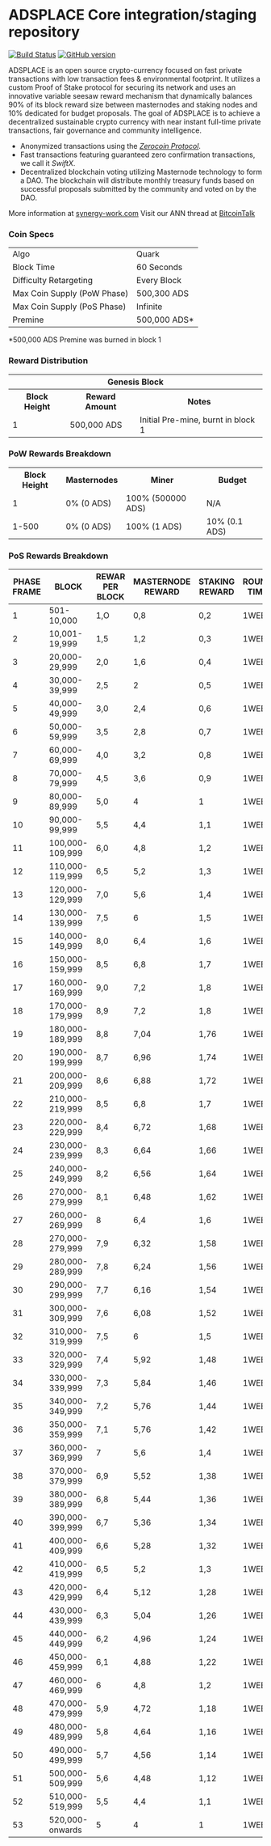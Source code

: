 ADSPLACE Core integration/staging repository
=====================================

[![Build Status](https://travis-ci.org/ADSPLACE-Project/ADSPLACE.svg?branch=master)](https://travis-ci.org/ADSPLACE-Project/ADSPLACE) [![GitHub version](https://badge.fury.io/gh/ADSPLACE-Project%2FADSPLACE.svg)](https://badge.fury.io/gh/ADSPLACE-Project%2FADSPLACE)

ADSPLACE is an open source crypto-currency focused on fast private transactions with low transaction fees & environmental footprint.  It utilizes a custom Proof of Stake protocol for securing its network and uses an innovative variable seesaw reward mechanism that dynamically balances 90% of its block reward size between masternodes and staking nodes and 10% dedicated for budget proposals. The goal of ADSPLACE is to achieve a decentralized sustainable crypto currency with near instant full-time private transactions, fair governance and community intelligence.
- Anonymized transactions using the [_Zerocoin Protocol_](https://adsplace.com/zADS).
- Fast transactions featuring guaranteed zero confirmation transactions, we call it _SwiftX_.
- Decentralized blockchain voting utilizing Masternode technology to form a DAO. The blockchain will distribute monthly treasury funds based on successful proposals submitted by the community and voted on by the DAO.

More information at [synergy-work.com](https://adsplace.com) Visit our ANN thread at [BitcoinTalk](http://www.bitcointalk.org/index.php?topic=1262920)

### Coin Specs
<table>
<tr><td>Algo</td><td>Quark</td></tr>
<tr><td>Block Time</td><td>60 Seconds</td></tr>
<tr><td>Difficulty Retargeting</td><td>Every Block</td></tr>
<tr><td>Max Coin Supply (PoW Phase)</td><td>500,300 ADS</td></tr>
<tr><td>Max Coin Supply (PoS Phase)</td><td>Infinite</td></tr>
<tr><td>Premine</td><td>500,000 ADS*</td></tr>
</table>

*500,000 ADS Premine was burned in block 1

### Reward Distribution

<table>
<th colspan=4>Genesis Block</th>
<tr><th>Block Height</th><th>Reward Amount</th><th>Notes</th></tr>
<tr><td>1</td><td>500,000 ADS</td><td>Initial Pre-mine, burnt in block 1</a></td></tr>
</table>

### PoW Rewards Breakdown

<table>
<th>Block Height</th><th>Masternodes</th><th>Miner</th><th>Budget</th>
<tr><td>1</td><td>0% (0 ADS)</td><td>100% (500000 ADS)</td><td>N/A</td></tr>
<tr><td>1-500</td><td>0% (0 ADS)</td><td>100% (1 ADS)</td><td>10% (0.1 ADS)</td></tr>
</table>

### PoS Rewards Breakdown

<table>
<thead>
                    <tr>
                        <th scope="col">PHASE FRAME</th>
                        <th scope="col">BLOCK</th>
                        <th scope="col">REWAR PER BLOCK</th>
                        <th scope="col">MASTERNODE REWARD</th>
                        <th scope="col">STAKlNG REWARD</th>
                        <th scope="col">ROUND TIME</th>
                    </tr>
                </thead>
				<tbody>
<tr>
                        <td>1</td>
                        <td>501-10,000</td>
                        <td>1,O</td>
                        <td>0,8</td>
                        <td>0,2</td>
                        <td>1WEEK</td>
                    </tr>
                    <tr>
                        <td>2</td>
                        <td>10,001-19,999</td>
                        <td>1,5</td>
                        <td>1,2</td>
                        <td>0,3</td>
                        <td>1WEEK</td>
                    </tr>
                    <tr>
                        <td>3</td>
                        <td>20,000-29,999</td>
                        <td>2,0</td>
                        <td>1,6</td>
                        <td>0,4</td>
                        <td>1WEEK</td>
                    </tr>
                    <tr>
                        <td>4</td>
                        <td>30,000-39,999</td>
                        <td>2,5</td>
                        <td>2</td>
                        <td>0,5</td>
                        <td>1WEEK</td>
                    </tr>
                    <tr>
                        <td>5</td>
                        <td>40,000-49,999</td>
                        <td>3,0</td>
                        <td>2,4</td>
                        <td>0,6</td>
                        <td>1WEEK</td>
                    </tr>
                    <tr>
                        <td>6</td>
                        <td>50,000-59,999</td>
                        <td>3,5</td>
                        <td>2,8</td>
                        <td>0,7</td>
                        <td>1WEEK</td>
                    </tr>
                    <tr>
                        <td>7</td>
                        <td>60,000-69,999</td>
                        <td>4,0</td>
                        <td>3,2</td>
                        <td>0,8</td>
                        <td>1WEEK</td>
                    </tr>
                    <tr>
                        <td>8</td>
                        <td>70,000-79,999</td>
                        <td>4,5</td>
                        <td>3,6</td>
                        <td>0,9</td>
                        <td>1WEEK</td>
                    </tr>
                    <tr>
                        <td>9</td>
                        <td>80,000-89,999</td>
                        <td>5,0</td>
                        <td>4</td>
                        <td>1</td>
                        <td>1WEEK</td>
                    </tr>
                    <tr>
                        <td>10</td>
                        <td>90,000-99,999</td>
                        <td>5,5</td>
                        <td>4,4</td>
                        <td>1,1</td>
                        <td>1WEEK</td>
                    </tr>
                    <tr>
                        <td>11</td>
                        <td>100,000-109,999</td>
                        <td>6,0</td>
                        <td>4,8</td>
                        <td>1,2</td>
                        <td>1WEEK</td>
                    </tr>
                    <tr>
                        <td>12</td>
                        <td>110,000-119,999</td>
                        <td>6,5</td>
                        <td>5,2</td>
                        <td>1,3</td>
                        <td>1WEEK</td>
                    </tr>
                    <tr>
                        <td>13</td>
                        <td>120,000-129,999</td>
                        <td>7,0</td>
                        <td>5,6</td>
                        <td>1,4</td>
                        <td>1WEEK</td>
                    </tr>
                    <tr>
                        <td>14</td>
                        <td>130,000-139,999</td>
                        <td>7,5</td>
                        <td>6</td>
                        <td>1,5</td>
                        <td>1WEEK</td>
                    </tr>
                    <tr>
                        <td>15</td>
                        <td>140,000-149,999</td>
                        <td>8,0</td>
                        <td>6,4</td>
                        <td>1,6</td>
                        <td>1WEEK</td>
                    </tr>
                    <tr>
                        <td>16</td>
                        <td>150,000-159,999</td>
                        <td>8,5</td>
                        <td>6,8</td>
                        <td>1,7</td>
                        <td>1WEEK</td>
                    </tr>
                    <tr>
                        <td>17</td>
                        <td>160,000-169,999</td>
                        <td>9,0</td>
                        <td>7,2</td>
                        <td>1,8</td>
                        <td>1WEEK</td>
                    </tr>
                    <tr>
                        <td>18</td>
                        <td>170,000-179,999</td>
                        <td>8,9</td>
                        <td>7,2</td>
                        <td>1,8</td>
                        <td>1WEEK</td>
                    </tr>
                    <tr>
                        <td>19</td>
                        <td>180,000-189,999</td>
                        <td>8,8</td>
                        <td>7,04</td>
                        <td>1,76</td>
                        <td>1WEEK</td>
                    </tr>
                    <tr>
                        <td>20</td>
                        <td>190,000-199,999</td>
                        <td>8,7</td>
                        <td>6,96</td>
                        <td>1,74</td>
                        <td>1WEEK</td>
                    </tr>
                    <tr>
                        <td>21</td>
                        <td>200,000-209,999</td>
                        <td>8,6</td>
                        <td>6,88</td>
                        <td>1,72</td>
                        <td>1WEEK</td>
                    </tr>
                    <tr>
                        <td>22</td>
                        <td>210,000-219,999</td>
                        <td>8,5</td>
                        <td>6,8</td>
                        <td>1,7</td>
                        <td>1WEEK</td>
                    </tr>
                    <tr>
                        <td>23</td>
                        <td>220,000-229,999</td>
                        <td>8,4</td>
                        <td>6,72</td>
                        <td>1,68</td>
                        <td>1WEEK</td>
                    </tr>
                    <tr>
                        <td>24</td>
                        <td>230,000-239,999</td>
                        <td>8,3</td>
                        <td>6,64</td>
                        <td>1,66</td>
                        <td>1WEEK</td>
                    </tr>
                    <tr>
                        <td>25</td>
                        <td>240,000-249,999</td>
                        <td>8,2</td>
                        <td>6,56</td>
                        <td>1,64</td>
                        <td>1WEEK</td>
                    </tr>
                    <tr>
                        <td>26</td>
                        <td>270,000-279,999</td>
                        <td>8,1</td>
                        <td>6,48</td>
                        <td>1,62</td>
                        <td>1WEEK</td>
                    </tr>
                    <tr>
                        <td>27</td>
                        <td>260,000-269,999</td>
                        <td>8</td>
                        <td>6,4</td>
                        <td>1,6</td>
                        <td>1WEEK</td>
                    </tr>
                    <tr>
                        <td>28</td>
                        <td>270,000-279,999</td>
                        <td>7,9</td>
                        <td>6,32</td>
                        <td>1,58</td>
                        <td>1WEEK</td>
                    </tr>
                    <tr>
                        <td>29</td>
                        <td>280,000-289,999</td>
                        <td>7,8</td>
                        <td>6,24</td>
                        <td>1,56</td>
                        <td>1WEEK</td>
                    </tr>
                    <tr>
                        <td>30</td>
                        <td>290,000-299,999</td>
                        <td>7,7</td>
                        <td>6,16</td>
                        <td>1,54</td>
                        <td>1WEEK</td>
                    </tr>
                    <tr>
                        <td>31</td>
                        <td>300,000-309,999</td>
                        <td>7,6</td>
                        <td>6,08</td>
                        <td>1,52</td>
                        <td>1WEEK</td>
                    </tr>
                    <tr>
                        <td>32</td>
                        <td>310,000-319,999</td>
                        <td>7,5</td>
                        <td>6</td>
                        <td>1,5</td>
                        <td>1WEEK</td>
                    </tr>
                    <tr>
                        <td>33</td>
                        <td>320,000-329,999</td>
                        <td>7,4</td>
                        <td>5,92</td>
                        <td>1,48</td>
                        <td>1WEEK</td>
                    </tr>
                    <tr>
                        <td>34</td>
                        <td>330,000-339,999</td>
                        <td>7,3</td>
                        <td>5,84</td>
                        <td>1,46</td>
                        <td>1WEEK</td>
                    </tr>
                    <tr>
                        <td>35</td>
                        <td>340,000-349,999</td>
                        <td>7,2</td>
                        <td>5,76</td>
                        <td>1,44</td>
                        <td>1WEEK</td>
                    </tr>
                    <tr>
                        <td>36</td>
                        <td>350,000-359,999</td>
                        <td>7,1</td>
                        <td>5,76</td>
                        <td>1,42</td>
                        <td>1WEEK</td>
                    </tr>
                    <tr>
                        <td>37</td>
                        <td>360,000-369,999</td>
                        <td>7</td>
                        <td>5,6</td>
                        <td>1,4</td>
                        <td>1WEEK</td>
                    </tr>
                    <tr>
                        <td>38</td>
                        <td>370,000-379,999</td>
                        <td>6,9</td>
                        <td>5,52</td>
                        <td>1,38</td>
                        <td>1WEEK</td>
                    </tr>
                    <tr>
                        <td>39</td>
                        <td>380,000-389,999</td>
                        <td>6,8</td>
                        <td>5,44</td>
                        <td>1,36</td>
                        <td>1WEEK</td>
                    </tr>
                    <tr>
                        <td>40</td>
                        <td>390,000-399,999</td>
                        <td>6,7</td>
                        <td>5,36</td>
                        <td>1,34</td>
                        <td>1WEEK</td>
                    </tr>
                    <tr>
                        <td>41</td>
                        <td>400,000-409,999</td>
                        <td>6,6</td>
                        <td>5,28</td>
                        <td>1,32</td>
                        <td>1WEEK</td>
                    </tr>
                    <tr>
                        <td>42</td>
                        <td>410,000-419,999</td>
                        <td>6,5</td>
                        <td>5,2</td>
                        <td>1,3</td>
                        <td>1WEEK</td>
                    </tr>
                    <tr>
                        <td>43</td>
                        <td>420,000-429,999</td>
                        <td>6,4</td>
                        <td>5,12</td>
                        <td>1,28</td>
                        <td>1WEEK</td>
                    </tr>
                    <tr>
                        <td>44</td>
                        <td>430,000-439,999</td>
                        <td>6,3</td>
                        <td>5,04</td>
                        <td>1,26</td>
                        <td>1WEEK</td>
                    </tr>
                    <tr>
                        <td>45</td>
                        <td>440,000-449,999</td>
                        <td>6,2</td>
                        <td>4,96</td>
                        <td>1,24</td>
                        <td>1WEEK</td>
                    </tr>
                    <tr>
                        <td>46</td>
                        <td>450,000-459,999</td>
                        <td>6,1</td>
                        <td>4,88</td>
                        <td>1,22</td>
                        <td>1WEEK</td>
                    </tr>
                    <tr>
                        <td>47</td>
                        <td>460,000-469,999</td>
                        <td>6</td>
                        <td>4,8</td>
                        <td>1,2</td>
                        <td>1WEEK</td>
                    </tr>
                    <tr>
                        <td>48</td>
                        <td>470,000-479,999</td>
                        <td>5,9</td>
                        <td>4,72</td>
                        <td>1,18</td>
                        <td>1WEEK</td>
                    </tr>
                    <tr>
                        <td>49</td>
                        <td>480,000-489,999</td>
                        <td>5,8</td>
                        <td>4,64</td>
                        <td>1,16</td>
                        <td>1WEEK</td>
                    </tr>
                    <tr>
                        <td>50</td>
                        <td>490,000-499,999</td>
                        <td>5,7</td>
                        <td>4,56</td>
                        <td>1,14</td>
                        <td>1WEEK</td>
                    </tr>
                    <tr>
                        <td>51</td>
                        <td>500,000-509,999</td>
                        <td>5,6</td>
                        <td>4,48</td>
                        <td>1,12</td>
                        <td>1WEEK</td>
                    </tr>
                    <tr>
                        <td>52</td>
                        <td>510,000-519,999</td>
                        <td>5,5</td>
                        <td>4,4</td>
                        <td>1,1</td>
                        <td>1WEEK</td>
                    </tr>
                    <tr>
                        <td>53</td>
                        <td>520,000-onwards</td>
                        <td>5</td>
                        <td>4</td>
                        <td>1</td>
                        <td>1WEEK</td>
                    </tr>
					</tbody>
</table>
